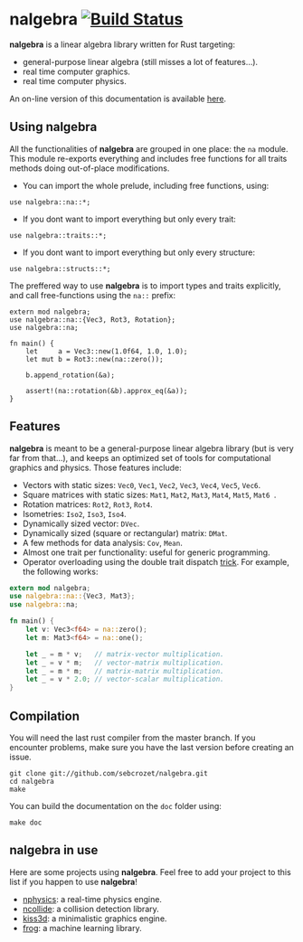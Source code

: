 # nalgebra  [![Build Status](https://travis-ci.org/sebcrozet/nalgebra.png?branch=master)](https://travis-ci.org/sebcrozet/nalgebra)
**nalgebra** is a linear algebra library written for Rust targeting:

* general-purpose linear algebra (still misses a lot of features…).
* real time computer graphics.
* real time computer physics.

An on-line version of this documentation is available [here](http://crozet.re/nalgebra/index.html).

## Using **nalgebra**
All the functionalities of **nalgebra** are grouped in one place: the `na` module.
This module re-exports everything and includes free functions for all traits methods doing
out-of-place modifications.

* You can import the whole prelude, including free functions, using:

```.rust
use nalgebra::na::*;
```

* If you dont want to import everything but only every trait:

```.rust
use nalgebra::traits::*;
```

* If you dont want to import everything but only every structure:

```.rust
use nalgebra::structs::*;
```
The preffered way to use **nalgebra** is to import types and traits explicitly, and call
free-functions using the `na::` prefix:

```.rust
extern mod nalgebra;
use nalgebra::na::{Vec3, Rot3, Rotation};
use nalgebra::na;

fn main() {
    let     a = Vec3::new(1.0f64, 1.0, 1.0);
    let mut b = Rot3::new(na::zero());

    b.append_rotation(&a);

    assert!(na::rotation(&b).approx_eq(&a));
}
```

## Features
**nalgebra** is meant to be a general-purpose linear algebra library (but is very far from that…),
and keeps an optimized set of tools for computational graphics and physics. Those features include:

* Vectors with static sizes: `Vec0`, `Vec1`, `Vec2`, `Vec3`, `Vec4`, `Vec5`, `Vec6`.
* Square matrices with static sizes: `Mat1`, `Mat2`, `Mat3`, `Mat4`, `Mat5`, `Mat6 `.
* Rotation matrices: `Rot2`, `Rot3`, `Rot4`.
* Isometries: `Iso2`, `Iso3`, `Iso4`.
* Dynamically sized vector: `DVec`.
* Dynamically sized (square or rectangular) matrix: `DMat`.
* A few methods for data analysis: `Cov`, `Mean`.
* Almost one trait per functionality: useful for generic programming.
* Operator overloading using the double trait dispatch
  [trick](http://smallcultfollowing.com/babysteps/blog/2012/10/04/refining-traits-slash-impls/).
  For example, the following works:

```rust
extern mod nalgebra;
use nalgebra::na::{Vec3, Mat3};
use nalgebra::na;

fn main() {
    let v: Vec3<f64> = na::zero();
    let m: Mat3<f64> = na::one();

    let _ = m * v;   // matrix-vector multiplication.
    let _ = v * m;   // vector-matrix multiplication.
    let _ = m * m;   // matrix-matrix multiplication.
    let _ = v * 2.0; // vector-scalar multiplication.
}
```

## Compilation
You will need the last rust compiler from the master branch.
If you encounter problems, make sure you have the last version before creating an issue.

    git clone git://github.com/sebcrozet/nalgebra.git
    cd nalgebra
    make

You can build the documentation on the `doc` folder using:

```.rust
make doc
```

## **nalgebra** in use
Here are some projects using **nalgebra**.
Feel free to add your project to this list if you happen to use **nalgebra**!

* [nphysics](https://github.com/sebcrozet/nphysics): a real-time physics engine.
* [ncollide](https://github.com/sebcrozet/ncollide): a collision detection library.
* [kiss3d](https://github.com/sebcrozet/kiss3d): a minimalistic graphics engine.
* [frog](https://github.com/natal/frog): a machine learning library.
